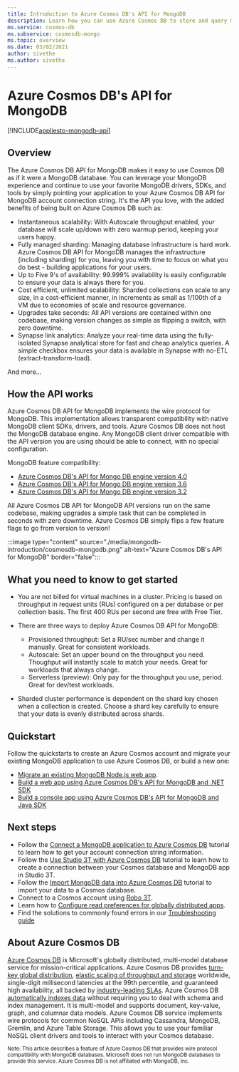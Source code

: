 ```yaml
---
title: Introduction to Azure Cosmos DB's API for MongoDB
description: Learn how you can use Azure Cosmos DB to store and query massive amounts of data using Azure Cosmos DB's API for MongoDB.
ms.service: cosmos-db
ms.subservice: cosmosdb-mongo
ms.topic: overview
ms.date: 03/02/2021
author: sivethe
ms.author: sivethe
---
```

# Azure Cosmos DB's API for MongoDB
[!INCLUDE[appliesto-mongodb-api](includes/appliesto-mongodb-api.md)]

## Overview
The Azure Cosmos DB API for MongoDB makes it easy to use Cosmos DB as if it were a MongoDB database. You can leverage your MongoDB experience and continue to use your favorite MongoDB drivers, SDKs, and tools by simply pointing your application to your Azure Cosmos DB API for MongoDB account connection string. It's the API you love, with the added benefits of being built on Azure Cosmos DB such as:

* Instantaneous scalability: With Autoscale throughput enabled, your database will scale up/down with zero warmup period, keeping your users happy. 
* Fully managed sharding: Managing database infrastructure is hard work. Azure Cosmos DB API for MongoDB manages the infrastructure (including sharding) for you, leaving you with time to focus on what you do best - building applications for your users.
* Up to Five 9's of availability: 99.999% availability is easily configurable to ensure your data is always there for you.  
* Cost efficient, unlimited scalability: Sharded collections can scale to any size, in a cost-efficient manner, in increments as small as 1/100th of a VM due to economies of scale and resource governance.
* Upgrades take seconds: All API versions are contained within one codebase, making version changes as simple as flipping a switch, with zero downtime.
* Synapse link analytics: Analyze your real-time data using the fully-isolated Synapse analytical store for fast and cheap analytics queries. A simple checkbox ensures your data is available in Synapse with no-ETL (extract-transform-load).

And more...

## How the API works

Azure Cosmos DB API for MongoDB implements the wire protocol for MongoDB. This implementation allows transparent compatibility with native MongoDB client SDKs, drivers, and tools. Azure Cosmos DB does not host the MongoDB database engine. Any MongoDB client driver compatible with the API version you are using should be able to connect, with no special configuration.

MongoDB feature compatibility:
- [Azure Cosmos DB's API for Mongo DB engine version 4.0](mongodb-feature-support-40.md)
- [Azure Cosmos DB's API for Mongo DB engine version 3.6](mongodb-feature-support-36.md)
- [Azure Cosmos DB's API for Mongo DB engine version 3.2](mongodb-feature-support.md)

All Azure Cosmos DB API for MongoDB API versions run on the same codebase, making upgrades a simple task that can be completed in seconds with zero downtime. Azure Cosmos DB simply flips a few feature flags to go from version to version!

:::image type="content" source="./media/mongodb-introduction/cosmosdb-mongodb.png" alt-text="Azure Cosmos DB's API for MongoDB" border="false":::

## What you need to know to get started

* You are not billed for virtual machines in a cluster. Pricing is based on throughput in request units (RUs) configured on a per database or per collection basis. The first 400 RUs per second are free with Free Tier.

* There are three ways to deploy Azure Cosmos DB API for MongoDB:
     * Provisioned throughput: Set a RU/sec number and change it manually. Great for consistent workloads.
     * Autoscale: Set an upper bound on the throughput you need. Thoughput will instantly scale to match your needs. Great for workloads that always change.
     * Serverless (preview): Only pay for the throughput you use, period. Great for dev/test workloads. 

* Sharded cluster performance is dependent on the shard key chosen when a collection is created. Choose a shard key carefully to ensure that your data is evenly distributed across shards.


## Quickstart

Follow the quickstarts to create an Azure Cosmos account and migrate your existing MongoDB application to use Azure Cosmos DB, or build a new one:

* [Migrate an existing MongoDB Node.js web app](create-mongodb-nodejs.md).
* [Build a web app using Azure Cosmos DB's API for MongoDB and .NET SDK](create-mongodb-dotnet.md)
* [Build a console app using Azure Cosmos DB's API for MongoDB and Java SDK](create-mongodb-java.md)

## Next steps

* Follow the [Connect a MongoDB application to Azure Cosmos DB](connect-mongodb-account.md) tutorial to learn how to get your account connection string information.
* Follow the [Use Studio 3T with Azure Cosmos DB](mongodb-mongochef.md) tutorial to learn how to create a connection between your Cosmos database and MongoDB app in Studio 3T.
* Follow the [Import MongoDB data into Azure Cosmos DB](../dms/tutorial-mongodb-cosmos-db.md?toc=%2fazure%2fcosmos-db%2ftoc.json%253ftoc%253d%2fazure%2fcosmos-db%2ftoc.json) tutorial to import your data to a Cosmos database.
* Connect to a Cosmos account using [Robo 3T](mongodb-robomongo.md).
* Learn how to [Configure read preferences for globally distributed apps](../cosmos-db/tutorial-global-distribution-mongodb.md).
* Find the solutions to commonly found errors in our [Troubleshooting guide](mongodb-troubleshoot.md)

## About Azure Cosmos DB
[Azure Cosmos DB](introduction.md) is Microsoft's globally distributed, multi-model database service for mission-critical applications. Azure Cosmos DB provides [turn-key global distribution](distribute-data-globally.md), [elastic scaling of throughput and storage](partitioning-overview.md) worldwide, single-digit millisecond latencies at the 99th percentile, and guaranteed high availability, all backed by [industry-leading SLAs](https://azure.microsoft.com/support/legal/sla/cosmos-db/). Azure Cosmos DB [automatically indexes data](https://www.vldb.org/pvldb/vol8/p1668-shukla.pdf) without requiring you to deal with schema and index management. It is multi-model and supports document, key-value, graph, and columnar data models. Azure Cosmos DB service implements wire protocols for common NoSQL APIs including Cassandra, MongoDB, Gremlin, and Azure Table Storage. This allows you to use your familiar NoSQL client drivers and tools to interact with your Cosmos database.

<sup>Note: This article describes a feature of Azure Cosmos DB that provides wire protocol compatibility with MongoDB databases. Microsoft does not run MongoDB databases to provide this service. Azure Cosmos DB is not affiliated with MongoDB, Inc.</sup>
